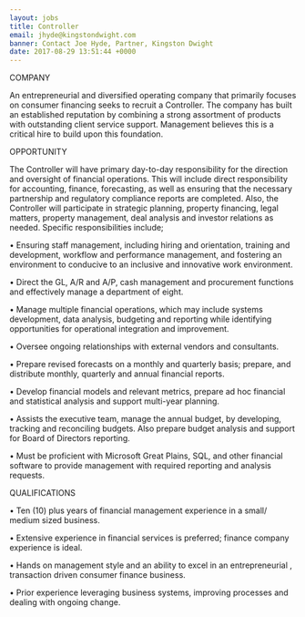 ```yaml
---
layout: jobs
title: Controller
email: jhyde@kingstondwight.com
banner: Contact Joe Hyde, Partner, Kingston Dwight
date: 2017-08-29 13:51:44 +0000
---
```

COMPANY

An entrepreneurial and diversified operating company that primarily focuses on consumer financing seeks to recruit a Controller. The company has built an established reputation by combining a strong assortment of products with outstanding client service support. Management believes this is a critical hire to build upon this foundation.

OPPORTUNITY

The Controller will have primary day-to-day responsibility for the direction and oversight of financial operations. This will include direct responsibility for accounting, finance, forecasting, as well as ensuring that the necessary partnership and regulatory compliance reports are completed. Also, the Controller will participate in strategic planning, property financing, legal matters, property management, deal analysis and investor relations as needed. Specific responsibilities include;

•  Ensuring staff management, including hiring and orientation, training and development, workflow and performance management, and fostering an environment to conducive to an inclusive and innovative work environment.

•  Direct the GL, A/R and A/P, cash management and procurement functions and effectively manage a department of eight.

•  Manage multiple financial operations, which may include systems development, data analysis, budgeting and reporting while identifying opportunities for operational integration and improvement.

•  Oversee ongoing relationships with external vendors and consultants.

•  Prepare revised forecasts on a monthly and quarterly basis; prepare, and distribute monthly, quarterly and annual financial reports.

•  Develop financial models and relevant metrics, prepare ad hoc financial and statistical analysis and support multi-year planning.

•  Assists the executive team, manage the annual budget, by developing, tracking and reconciling budgets. Also prepare budget analysis and support for Board of Directors reporting.

•   Must be proficient with Microsoft Great Plains, SQL, and other financial software to provide management with required reporting and analysis requests.

QUALIFICATIONS

•   Ten (10) plus years of financial management experience in a small/ medium sized business.

•   Extensive experience in financial services is preferred; finance company experience is ideal.

•   Hands on management style and an ability to excel in an entrepreneurial , transaction driven consumer finance business.

•   Prior experience leveraging business systems, improving processes and dealing with ongoing change.
